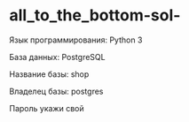# all_to_the_bottom-sol-

Язык программирования: Python 3

База данных: PostgreSQL

Название базы: shop

Владелец базы: postgres

Пароль укажи свой

